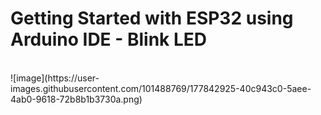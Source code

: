 # Getting Started with ESP32 using Arduino IDE - Blink LED
<br>
![image](https://user-images.githubusercontent.com/101488769/177842925-40c943c0-5aee-4ab0-9618-72b8b1b3730a.png)
